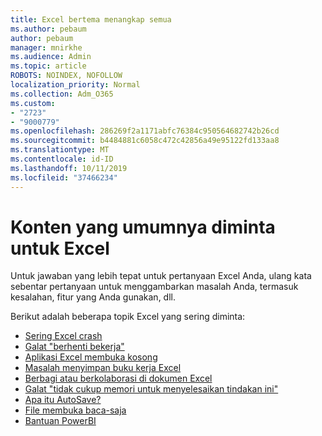 ```yaml
---
title: Excel bertema menangkap semua
ms.author: pebaum
author: pebaum
manager: mnirkhe
ms.audience: Admin
ms.topic: article
ROBOTS: NOINDEX, NOFOLLOW
localization_priority: Normal
ms.collection: Adm_O365
ms.custom:
- "2723"
- "9000779"
ms.openlocfilehash: 286269f2a1171abfc76384c950564682742b26cd
ms.sourcegitcommit: b4484881c6058c472c42856a49e95122fd133aa8
ms.translationtype: MT
ms.contentlocale: id-ID
ms.lasthandoff: 10/11/2019
ms.locfileid: "37466234"
---
```

# <a name="commonly-requested-content-for-excel"></a>Konten yang umumnya diminta untuk Excel

Untuk jawaban yang lebih tepat untuk pertanyaan Excel Anda, ulang kata sebentar pertanyaan untuk menggambarkan masalah Anda, termasuk kesalahan, fitur yang Anda gunakan, dll. 

Berikut adalah beberapa topik Excel yang sering diminta:

- [Sering Excel crash](https://support.office.com/article/Excel-not-responding-hangs-freezes-or-stops-working-37E7D3C9-9E84-40BF-A805-4CA6853A1FF4)
- [Galat "berhenti bekerja"](https://support.office.com/client/52bd7985-4e99-4a35-84c8-2d9b8301a2fa)
- [Aplikasi Excel membuka kosong](https://docs.microsoft.com/office/troubleshoot/excel/excel-opens-blank)
- [Masalah menyimpan buku kerja Excel](https://docs.microsoft.com/office/troubleshoot/excel/issue-when-save-excel-workbooks)
- [Berbagi atau berkolaborasi di dokumen Excel](https://support.office.com/article/7152aa8b-b791-414c-a3bb-3024e46fb104)
- [Galat "tidak cukup memori untuk menyelesaikan tindakan ini"](https://docs.microsoft.com/office/troubleshoot/excel/available-resources-errors)
- [Apa itu AutoSave?](https://support.office.com/article/6d6bd723-ebfd-4e40-b5f6-ae6e8088f7a5)
- [File membuka baca-saja](https://support.office.com/article/why-did-my-file-open-read-only-3ab4b792-da50-4b38-8628-14c64e1f1d15)
- [Bantuan PowerBI](https://powerbi.microsoft.com/en-us/support/)